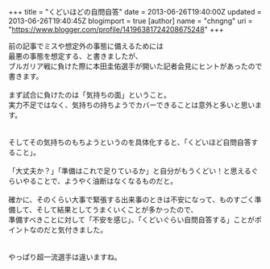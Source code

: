 +++
title = "くどいほどの自問自答"
date = 2013-06-26T19:40:00Z
updated = 2013-06-26T19:40:45Z
blogimport = true 
[author]
	name = "chngng"
	uri = "https://www.blogger.com/profile/14196381724208675248"
+++

<div dir="ltr" style="text-align: left;" trbidi="on">前の記事でミスや想定外の事態に備えるためには<br />最悪の事態を想定する、と書きましたが、<br />ブルガリア戦に負けた際に本田圭佑選手が開いた記者会見にヒントがあったので書きます。<br /><br />まず試合に負けたのは「気持ちの面」ということ。<br />実力不足ではなく、気持ちの持ちようでカバーできることは意外と多いと思います。<br /><br /><br />そしてその気持ちのもちようというのを具体化すると、「くどいほど自問自答すること」。<br /><br />「大丈夫か？」「準備はこれで足りているか」と自分がもうくどい！と思えるぐらいやることで、ようやく油断はなくなるものだと。<br /><br />確かに、そのくらい大事で緊張する出来事のときは不安になって、ものすごく準備して、そして結果としてうまくいくことが多かったので、<br />準備すべきことに対して「不安を感じ」、「くどいぐらい自問自答する」ことがポイントなのだと気付きました。<br /><br /><br />やっぱり超一流選手は違いますね。<br /><br /></div>
